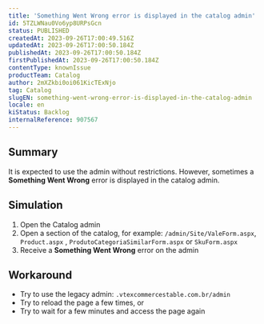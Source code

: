```yaml
---
title: 'Something Went Wrong error is displayed in the catalog admin'
id: 5TZLWNau0Vo6yp8URPsGcn
status: PUBLISHED
createdAt: 2023-09-26T17:00:49.516Z
updatedAt: 2023-09-26T17:00:50.184Z
publishedAt: 2023-09-26T17:00:50.184Z
firstPublishedAt: 2023-09-26T17:00:50.184Z
contentType: knownIssue
productTeam: Catalog
author: 2mXZkbi0oi061KicTExNjo
tag: Catalog
slugEN: something-went-wrong-error-is-displayed-in-the-catalog-admin
locale: en
kiStatus: Backlog
internalReference: 907567
---
```


## Summary


It is expected to use the admin without restrictions. However, sometimes a **Something Went Wrong** error is displayed in the catalog admin.


##

## Simulation



1. Open the Catalog admin
2. Open a section of the catalog, for example: `/admin/Site/ValeForm.aspx`, `Product.aspx` , `ProdutoCategoriaSimilarForm.aspx` or `SkuForm.aspx`
3. Receive a **Something Went Wrong** error on the admin


##

## Workaround



- Try to use the legacy admin: `.vtexcommercestable.com.br/admin`
- Try to reload the page a few times, or
- Try to wait for a few minutes and access the page again





